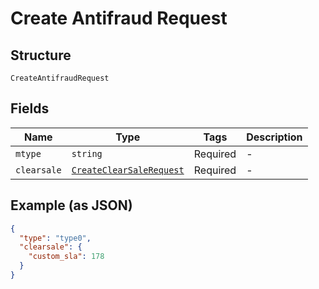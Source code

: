 
# Create Antifraud Request

## Structure

`CreateAntifraudRequest`

## Fields

| Name | Type | Tags | Description |
|  --- | --- | --- | --- |
| `mtype` | `string` | Required | - |
| `clearsale` | [`CreateClearSaleRequest`](/doc/models/create-clear-sale-request.md) | Required | - |

## Example (as JSON)

```json
{
  "type": "type0",
  "clearsale": {
    "custom_sla": 178
  }
}
```

